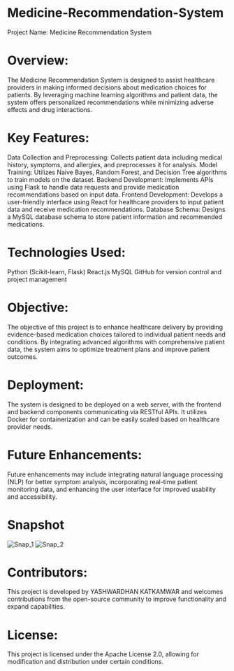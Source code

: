 # Medicine-Recommendation-System
Project Name: Medicine Recommendation System

# Overview:
The Medicine Recommendation System is designed to assist healthcare providers in making informed decisions about medication choices for patients. By leveraging machine learning algorithms and patient data, the system offers personalized recommendations while minimizing adverse effects and drug interactions.

# Key Features:

Data Collection and Preprocessing: Collects patient data including medical history, symptoms, and allergies, and preprocesses it for analysis.
Model Training: Utilizes Naive Bayes, Random Forest, and Decision Tree algorithms to train models on the dataset.
Backend Development: Implements APIs using Flask to handle data requests and provide medication recommendations based on input data.
Frontend Development: Develops a user-friendly interface using React for healthcare providers to input patient data and receive medication recommendations.
Database Schema: Designs a MySQL database schema to store patient information and recommended medications.

# Technologies Used:

Python (Scikit-learn, Flask)
React.js
MySQL
GitHub for version control and project management

# Objective:
The objective of this project is to enhance healthcare delivery by providing evidence-based medication choices tailored to individual patient needs and conditions. By integrating advanced algorithms with comprehensive patient data, the system aims to optimize treatment plans and improve patient outcomes.

# Deployment:
The system is designed to be deployed on a web server, with the frontend and backend components communicating via RESTful APIs. It utilizes Docker for containerization and can be easily scaled based on healthcare provider needs.

# Future Enhancements:
Future enhancements may include integrating natural language processing (NLP) for better symptom analysis, incorporating real-time patient monitoring data, and enhancing the user interface for improved usability and accessibility.
# Snapshot
![Snap_1](https://github.com/user-attachments/assets/106e2c50-bae1-4f54-910c-40fecc4df6b0)
![Snap_2](https://github.com/user-attachments/assets/e73a60ae-cfb4-4994-a1e6-64a037acda28)

# Contributors:
This project is developed by YASHWARDHAN KATKAMWAR and welcomes contributions from the open-source community to improve functionality and expand capabilities.

# License:
This project is licensed under the Apache License 2.0, allowing for modification and distribution under certain conditions.


